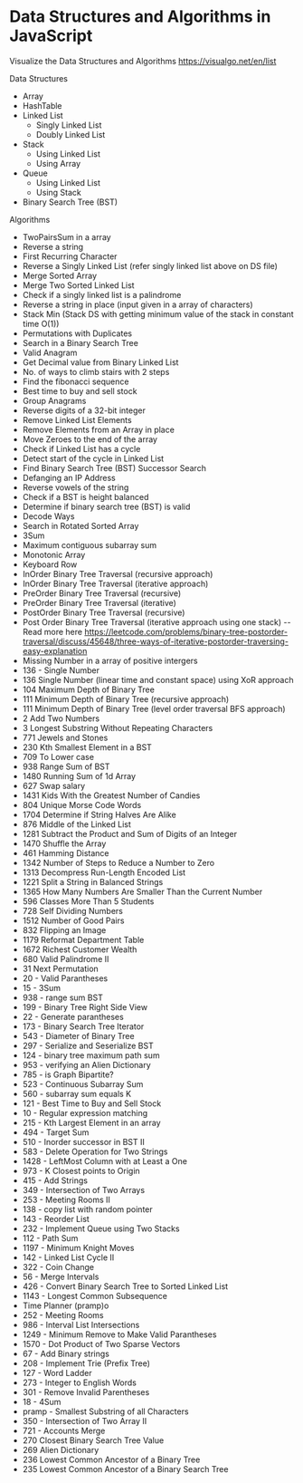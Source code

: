 # Data Structures and Algorithms in JavaScript

Visualize the Data Structures and Algorithms https://visualgo.net/en/list

Data Structures
- Array
- HashTable
- Linked List
  - Singly Linked List
  - Doubly Linked List
- Stack 
  - Using Linked List
  - Using Array
- Queue
  - Using Linked List
  - Using Stack
- Binary Search Tree (BST)

Algorithms
- TwoPairsSum in a array
- Reverse a string
- First Recurring Character
- Reverse a Singly Linked List (refer singly linked list above on DS file)
- Merge Sorted Array
- Merge Two Sorted Linked List
- Check if a singly linked list is a palindrome
- Reverse a string in place (input given in a array of characters)
- Stack Min (Stack DS with getting minimum value of the stack in constant time O(1))
- Permutations with Duplicates
- Search in a Binary Search Tree 
- Valid Anagram
- Get Decimal value from Binary Linked List
- No. of ways to climb stairs with 2 steps
- Find the fibonacci sequence
- Best time to buy and sell stock
- Group Anagrams
- Reverse digits of a 32-bit integer
- Remove Linked List Elements
- Remove Elements from an Array in place
- Move Zeroes to the end of the array
- Check if Linked List has a cycle
- Detect start of the cycle in Linked List
- Find Binary Search Tree (BST) Successor Search
- Defanging an IP Address
- Reverse vowels of the string
- Check if a BST is height balanced
- Determine if binary search tree (BST) is valid
- Decode Ways
- Search in Rotated Sorted Array
- 3Sum
- Maximum contiguous subarray sum
- Monotonic Array
- Keyboard Row
- InOrder Binary Tree Traversal (recursive approach)
- InOrder Binary Tree Traversal (iterative approach)
- PreOrder Binary Tree Traversal (recursive)
- PreOrder Binary Tree Traversal (iterative)
- PostOrder Binary Tree Traversal (recursive)
- Post Order Binary Tree Traversal (iterative approach using one stack)
-- Read more here https://leetcode.com/problems/binary-tree-postorder-traversal/discuss/45648/three-ways-of-iterative-postorder-traversing-easy-explanation
- Missing Number in a array of positive intergers
- 136 - Single Number
- 136 Single Number (linear time and constant space) using XoR approach
- 104 Maximum Depth of Binary Tree
- 111 Minimum Depth of Binary Tree (recursive approach)
- 111 Minimum Depth of Binary Tree (level order traversal BFS approach)
- 2 Add Two Numbers
- 3 Longest Substring Without Repeating Characters
- 771 Jewels and Stones
- 230 Kth Smallest Element in a BST
- 709 To Lower case
- 938 Range Sum of BST
- 1480 Running Sum of 1d Array
- 627 Swap salary
- 1431 Kids With the Greatest Number of Candies
- 804 Unique Morse Code Words
- 1704 Determine if String Halves Are Alike 
- 876 Middle of the Linked List
- 1281 Subtract the Product and Sum of Digits of an Integer
- 1470 Shuffle the Array
- 461 Hamming Distance
- 1342 Number of Steps to Reduce a Number to Zero
- 1313 Decompress Run-Length Encoded List
- 1221 Split a String in Balanced Strings
- 1365 How Many Numbers Are Smaller Than the Current Number
- 596 Classes More Than 5 Students
- 728 Self Dividing Numbers
- 1512 Number of Good Pairs
- 832 Flipping an Image
- 1179 Reformat Department Table
- 1672 Richest Customer Wealth
- 680 Valid Palindrome II
- 31 Next Permutation
- 20 - Valid Parantheses
- 15 - 3Sum
- 938 - range sum BST
- 199 - Binary Tree Right Side View
- 22 - Generate parantheses
- 173 - Binary Search Tree Iterator
- 543 - Diameter of Binary Tree
- 297 - Serialize and Seserialize BST
- 124 - binary tree maximum path sum
- 953 - verifying an Alien Dictionary
- 785 - is Graph Bipartite?
- 523 - Continuous Subarray Sum
- 560 - subarray sum equals K
- 121 - Best Time to Buy and Sell Stock
- 10 - Regular expression matching
- 215 - Kth Largest Element in an array
- 494 - Target Sum
- 510 - Inorder successor in BST II
- 583 - Delete Operation for Two Strings
- 1428 - LeftMost Column with at Least a One
- 973 - K Closest points to Origin
- 415 - Add Strings
- 349 - Intersection of Two Arrays
- 253 - Meeting Rooms II
- 138 - copy list with random pointer
- 143 - Reorder List
- 232 - Implement Queue using Two Stacks
- 112 - Path Sum
- 1197 - Minimum Knight Moves
- 142 - Linked List Cycle II
- 322 - Coin Change
- 56 - Merge Intervals
- 426 - Convert Binary Search Tree to Sorted Linked List
- 1143 - Longest Common Subsequence
- Time Planner (pramp)o
- 252 - Meeting Rooms
- 986 - Interval List Intersections
- 1249 - Minimum Remove to Make Valid Parantheses
- 1570 - Dot Product of Two Sparse Vectors
- 67 - Add Binary strings
- 208 - Implement Trie (Prefix Tree)
- 127 - Word Ladder
- 273 - Integer to English Words
- 301 - Remove Invalid Parentheses
- 18 - 4Sum
- pramp - Smallest Substring of all Characters
- 350 - Intersection of Two Array II
- 721 - Accounts Merge
- 270 Closest Binary Search Tree Value
- 269 Alien Dictionary
- 236 Lowest Common Ancestor of a Binary Tree
- 235 Lowest Common Ancestor of a Binary Search Tree 
